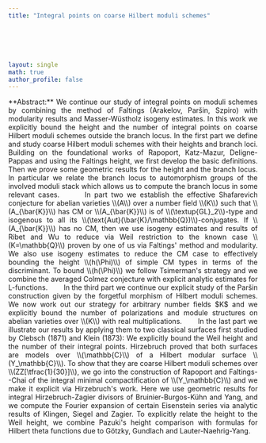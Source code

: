 ```yaml
---
title: "Integral points on coarse Hilbert moduli schemes"






layout: single
math: true
author_profile: false
---
```

<div style="text-align: justify !important; text-justify: inter-word;" markdown="1"> 
**Abstract:** We continue our study of integral points on moduli schemes by combining the method of Faltings (Arakelov, Par&scaron;in, Szpiro) with modularity results and Masser-W&uuml;stholz isogeny estimates. In this work we explicitly bound the height and the number of integral points on coarse Hilbert moduli schemes outside the branch locus.  
In the first part we define and study coarse Hilbert moduli schemes with their heights and branch loci. Building on the foundational works of Rapoport, Katz-Mazur, Deligne-Pappas and using the Faltings height, we first develop the basic definitions. Then we prove some geometric results for the height and the branch locus. In particular we relate the branch locus to automorphism groups of the involved moduli stack which allows us to compute the branch locus in some relevant cases.  
&nbsp;&nbsp;&nbsp;&nbsp;&nbsp; In part two we establish the effective Shafarevich conjecture for abelian varieties \\(A\\)  over a number field \\(K\\) such that \\(A_{\bar{K}}\\) has CM or \\(A_{\bar{K}}\\) is of \\(\textup{GL}_2\\)-type and isogenous to all its \\(\text{Aut}(\bar{K}/\mathbb{Q})\\)-conjugates. If \\(A_{\bar{K}}\\) has no CM, then we use isogeny estimates and results of Ribet and Wu to reduce via Weil restriction to the known case \\(K=\mathbb{Q}\\) proven by one of us via Faltings' method and modularity. We also use isogeny estimates to reduce the CM case to effectively bounding the height \\(h(\Phi)\\) of simple CM types in terms of the discriminant. To bound \\(h(\Phi)\\) we follow Tsimerman's strategy and we combine the averaged Colmez conjecture with explicit analytic estimates for L-functions.  
&nbsp;&nbsp;&nbsp;&nbsp;&nbsp;&nbsp; In the third part we continue our explicit study of the Par&scaron;in construction given by the forgetful morphism of Hilbert moduli schemes. We now work out our strategy for arbitrary number fields $K$ and we explicitly bound the number of polarizations and module structures on abelian varieties over \\(K\\) with real multiplications.  
&nbsp;&nbsp;&nbsp;&nbsp;&nbsp; In the last part we illustrate our results by applying them to two classical surfaces first studied by Clebsch (1871) and Klein (1873): We explicitly bound the Weil height and the number of their integral points. Hirzebruch proved that both surfaces are models over \\(\mathbb{C}\\) of a Hilbert modular surface \\(Y_\mathbb{C}\\). To show that they are coarse Hilbert moduli schemes over \\(ZZ[\tfrac{1}{30}]\\), we go into the construction of Rapoport and Faltings--Chai of the integral minimal compactification of \\(Y_\mathbb{C}\\) and we make it explicit via Hirzebruch's work. Here we use geometric results for integral Hirzebruch-Zagier divisors of Bruinier-Burgos-K&uuml;hn and Yang, and we compute the Fourier expansion of certain Eisenstein series via analytic results of Klingen, Siegel and Zagier. To explicitly relate the height to the Weil height, we combine Pazuki's height comparison with formulas for Hilbert theta functions due to G&ouml;tzky, Gundlach and Lauter-Naehrig-Yang. 
